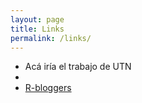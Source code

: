 ```yaml
---
layout: page
title: Links
permalink: /links/
---
```


* Acá iría el trabajo de UTN
* 
* [R-bloggers](http://www.r-bloggers.com/)
